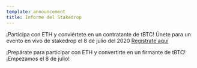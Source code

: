 ```yaml
---
template: announcement
title: Informe del Stakedrop
---
```

¡Participa con ETH y conviértete en un contratante de tBTC! Únete para un evento en vivo de stakedrop el 8 de julio del 2020 <a href="https://www.crowdcast.io/e/keep-stakedrop---live" target="_blank" rel="noopener noreferrer">Regístrate aquí</a>

¡Prepárate para participar con ETH y convertirte en un firmante de tBTC! ¡Empezamos el 8 de julio!
